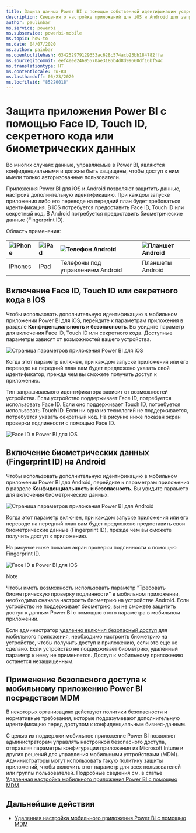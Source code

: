 ```yaml
---
title: Защита данных Power BI с помощью собственной идентификации устройств
description: Сведения о настройке приложений для iOS и Android для запроса дополнительной идентификации перед доступом к данным Power BI
author: paulinbar
ms.service: powerbi
ms.subservice: powerbi-mobile
ms.topic: how-to
ms.date: 04/07/2020
ms.author: painbar
ms.openlocfilehash: 634252979129353ac628c574acb23bb184782ffa
ms.sourcegitcommit: eef4eee24695570ae3186b4d8d99660df16bf54c
ms.translationtype: HT
ms.contentlocale: ru-RU
ms.lasthandoff: 06/23/2020
ms.locfileid: "85220018"
---
```

# <a name="protect-power-bi-app-with-face-id-touch-id-passcode-or-biometric-data"></a>Защита приложения Power BI с помощью Face ID, Touch ID, секретного кода или биометрических данных 

Во многих случаях данные, управляемые в Power BI, являются конфиденциальными и должны быть защищены, чтобы доступ к ним имели только авторизованные пользователи. 

Приложения Power BI для iOS и Android позволяют защитить данные, настроив дополнительную идентификацию. При каждом запуске приложения либо его переводе на передний план будет требоваться идентификация. В iOS потребуется предоставить Face ID, Touch ID или секретный код. В Android потребуется предоставить биометрические данные (Fingerprint ID).

Область применения:

| ![iPhone](./media/mobile-native-secure-access/ios-logo-40-px.png) | ![iPad](./media/mobile-native-secure-access/ios-logo-40-px.png) | ![Телефон Android](././media/mobile-native-secure-access/android-logo-40-px.png) | ![Планшет Android](././media/mobile-native-secure-access/android-logo-40-px.png) |
|:--- |:--- |:--- |:--- |
|iPhones |iPad |Телефоны под управлением Android |Планшеты Android |

## <a name="turn-on-face-id-touch-id-or-passcode-on-ios"></a>Включение Face ID, Touch ID или секретного кода в iOS

Чтобы использовать дополнительную идентификацию в мобильном приложении Power BI для iOS, перейдите к параметрам приложения в разделе **Конфиденциальность и безопасность**. Вы увидите параметр для включения Face ID, Touch ID или секретного кода. Доступные параметры зависят от возможностей вашего устройства.

![Страница параметров приложения Power BI для iOS](./media/mobile-native-secure-access/mobile-ios-native-secured-setting.png)

Когда этот параметр включен, при каждом запуске приложения или его переводе на передний план вам будет предложено указать свой идентификатор, прежде чем вы сможете получить доступ к приложению.

Тип запрашиваемого идентификатора зависит от возможностей устройства. Если устройство поддерживает Face ID, потребуется использовать Face ID. Если оно поддерживает Touch ID, потребуется использовать Touch ID. Если ни одна из технологий не поддерживается, потребуется указать секретный код. На рисунке ниже показан экран проверки подлинности с помощью Face ID.

![Face ID в Power BI для iOS](./media/mobile-native-secure-access/mobile-ios-native-secured-faceid.png)

## <a name="turn-on-biometric-data-fingerprint-id-on-android"></a>Включение биометрических данных (Fingerprint ID) на Android

Чтобы использовать дополнительную идентификацию в мобильном приложении Power BI для Android, перейдите к параметрам приложения в разделе **Конфиденциальность и безопасность**. Вы увидите параметр для включения биометрических данных.

![Страница параметров приложения Power BI для Android](./media/mobile-native-secure-access/mobile-android-native-secured-setting.png)

Когда этот параметр включен, при каждом запуске приложения или его переводе на передний план вам будет предложено предоставить свои биометрические данные (Fingerprint ID), прежде чем вы сможете получить доступ к приложению.

На рисунке ниже показан экран проверки подлинности с помощью Fingerprint ID.

![Face ID в Power BI для iOS](./media/mobile-native-secure-access/mobile-android-native-secured-fingerprint-id.png)

>[!NOTE]
>Чтобы иметь возможность использовать параметр "Требовать биометрическую проверку подлинности" в мобильном приложении, необходимо сначала настроить биометрию на устройстве Android. Если устройство не поддерживает биометрию, вы не сможете защитить доступ к данным Power BI с помощью этого параметра в мобильном приложении.
>
>Если администратор [удаленно включил безопасный доступ](#mdm-enforcement-of-secure-access-to-your-power-bi-mobile-app) для мобильного приложения, необходимо настроить биометрию на устройстве, чтобы получить доступ к приложению, если это еще не сделано. Если устройство не поддерживает биометрию, удаленный параметр к нему не применяется. Доступ к мобильному приложению останется незащищенным.

## <a name="mdm-enforcement-of-secure-access-to-your-power-bi-mobile-app"></a>Применение безопасного доступа к мобильному приложению Power BI посредством MDM

В некоторых организациях действуют политики безопасности и нормативные требования, которые подразумевают дополнительную идентификацию перед доступом к конфиденциальным бизнес-данным.

С целью их поддержки мобильное приложение Power BI позволяет администраторам управлять настройкой безопасного доступа, отправляя параметры конфигурации приложения из Microsoft Intune и других решений для управления мобильными устройствами (MDM). Администраторы могут использовать такую политику защиты приложений, чтобы включить этот параметр для всех пользователей или группы пользователей. Подробные сведения см. в статье [Удаленная настройка мобильного приложения Power BI с помощью MDM](mobile-app-configuration.md#data-protection-settings-ios-and-android).

## <a name="next-steps"></a>Дальнейшие действия
* [Удаленная настройка мобильного приложения Power BI с помощью MDM](mobile-app-configuration.md)
